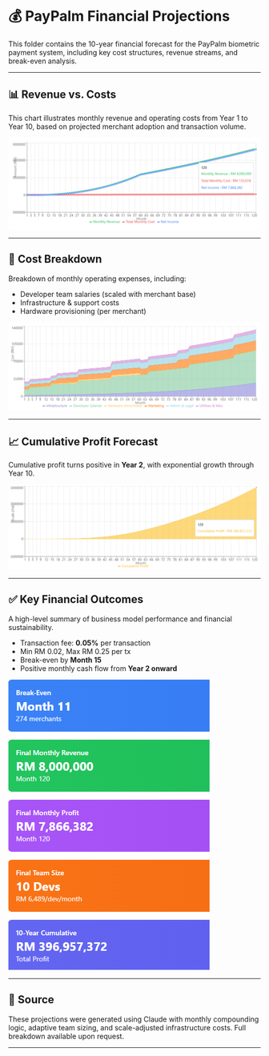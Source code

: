 # 💰 PayPalm Financial Projections

This folder contains the 10-year financial forecast for the PayPalm biometric payment system, including key cost structures, revenue streams, and break-even analysis.

---

## 📊 Revenue vs. Costs

This chart illustrates monthly revenue and operating costs from Year 1 to Year 10, based on projected merchant adoption and transaction volume.

![Revenue vs Costs](docs/revenue_vs_costs.png)

---

## 🧾 Cost Breakdown

Breakdown of monthly operating expenses, including:
- Developer team salaries (scaled with merchant base)
- Infrastructure & support costs
- Hardware provisioning (per merchant)

![Cost Breakdown](docs/cost_breakdown.png)

---

## 📈 Cumulative Profit Forecast

Cumulative profit turns positive in **Year 2**, with exponential growth through Year 10.

![Cumulative Profit](docs/cumulative_profit.png)

---

## ✅ Key Financial Outcomes

A high-level summary of business model performance and financial sustainability.

- Transaction fee: **0.05%** per transaction  
- Min RM 0.02, Max RM 0.25 per tx  
- Break-even by **Month 15**
- Positive monthly cash flow from **Year 2 onward**

![Key Outcomes](docs/key_outcomes.png)

---

## 📁 Source

These projections were generated using Claude with monthly compounding logic, adaptive team sizing, and scale-adjusted infrastructure costs. Full breakdown available upon request.

---
